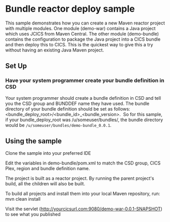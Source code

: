 # Bundle reactor deploy sample
This sample demonstrates how you can create a new Maven reactor project with multiple modules. 
One module (demo-war) contains a Java project which uses JCICS from Maven Central. 
The other module (demo-bundle) contains the configuration to package the Java project into a CICS bundle and then deploy this to CICS. 
This is the quickest way to give this a try without having an existing Java Maven project. 

## Set Up
### Have your system programmer create your bundle definition in CSD
Your system programmer should create a bundle definition in CSD and tell you the CSD group and BUNDDEF name they have used.
The bundle directory of your bundle definition should be set as follows: <bundle_deploy_root>/<bundle_id>_<bundle_version>.  So for this sample, if your bundle_deploy_root was /u/someuser/bundles/, the bundle directory would be `/u/someuser/bundles/demo-bundle_0.0.1`.

## Using the sample
Clone the sample into your preferred IDE

Edit the variables in demo-bundle/pom.xml to match the CSD group, CICS Plex, region and bundle definition name. 

The project is built as a reactor project. By running the parent project's build, all the children will also be built.

To build all projects and install them into your local Maven repository, run:
mvn clean install

Visit the servlet (http://yourcicsurl.com:9080/demo-war-0.0.1-SNAPSHOT) to see what you published
